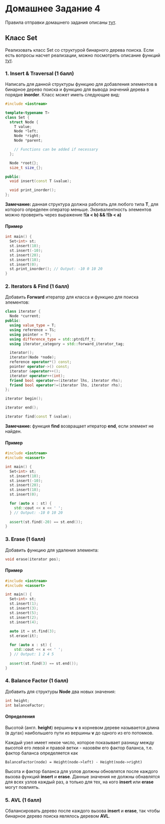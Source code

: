 # Домашнее Задание 4
Правила отправки домашнего задания описаны [тут](./info.md).

## Класс Set
Реализовать класс Set со структурой бинарного дерева поиска.
Если есть вопросы насчет реализации, можно посмотреть описание функций [тут](https://en.cppreference.com/w/cpp/container/set).

### 1. Insert & Traversal (1 балл)
Написать для данной структуры функцию для добавления элементов в
бинарное дерево поиска и функцию для вывода значений дерева в порядке **inorder**.
Класс может иметь следующие вид:
```c++
#include <iostream>

template<typename T>
class Set {
  struct Node {
    T value;
    Node *left;
    Node *right;
    Node *parent;

    // Functions can be added if necessary
  };

  Node *root{};
  size_t size_{};

public:
  void insert(const T &value);

  void print_inorder();
};
```

**Замечание:** данная структура должна работать для любого типа **T**,
для которого определен оператор меньше.
Эквивалентность элементов можно проверить через выражение
**!(a < b) && !(b < a)**

#### Пример
```c++
int main() {
  Set<int> st;
  st.insert(10);
  st.insert(-10);
  st.insert(20);
  st.insert(10);
  st.insert(0);
  st.print_inorder(); // Output: -10 0 10 20
}
```

### 2. Iterators & Find (1 балл)
Добавить **Forward** итератор для класса и функцию для поиска элементов:
```c++
class iterator {
  Node *current;
public:
  using value_type = T;
  using reference = T&;
  using pointer = T*;
  using difference_type = std::ptrdiff_t;
  using iterator_category = std::forward_iterator_tag;

  iterator();
  iterator(Node *node);
  reference operator*() const;
  pointer operator->() const;
  iterator &operator++();
  iterator operator++(int);
  friend bool operator==(iterator lhs, iterator rhs);
  friend bool operator!=(iterator lhs, iterator rhs);
};

iterator begin();

iterator end();

iterator find(const T &value);
```

**Замечание:** функция **find** возвращает итератор **end**,
если элемент не найден.

#### Пример
```c++
#include <iostream>
#include <cassert>

int main() {
  Set<int> st;
  st.insert(10);
  st.insert(-10);
  st.insert(20);
  st.insert(10);
  st.insert(0);

  for (auto x : st) {
    std::cout << x << ' ';
  } // Output: -10 0 10 20
  
  assert(st.find(-20) == st.end());
}
```

### 3. Erase (1 балл)
Добавить функцию для удаления элемента:
```c++
void erase(iterator pos);
```

#### Пример
```c++
#include <iostream>
#include <cassert>

int main() {
  Set<int> st;
  st.insert(1);
  st.insert(3);
  st.insert(5);
  st.insert(2);
  st.insert(4);
  
  auto it = st.find(3);
  st.erase(it);

  for (auto x : st) {
    std::cout << x << ' ';
  } // Output: 1 2 4 5
  
  assert(st.find(3) == st.end());
}
```

### 4. Balance Factor (1 балл)
Добавить для структуры **Node** два новых значения:
```c++
int height;
int balanceFactor;
```
#### Определения
Высотой (англ. **height**) вершины **v** в корневом дереве называется длина (в дугах)
наибольшего пути из вершины **v** до одного из его потомков.

Каждый узел имеет некое число,
которое показывает разницу между высотой его
левой и правой ветки - назовём его фактор баланса,
т.е. фактор баланса определяется как
```
BalanceFactor(node) = Height(node->left) - Height(node->right)
```

Высота и фактор баланса для узлов должны обновлятся после каждого вызова функций **insert** и **erase**.
Данные значения не должны обнавлятся для всех узлов каждый раз,
а только для тех, на кого **insert** или **erase** могут повлиять.

### 5. AVL (1 балл)
Сбалансировать дерево после каждого вызова **insert** и **erase**,
так чтобы бинарное дерево поиска являлось деревом **AVL**.
